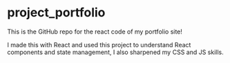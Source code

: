 # project_portfolio

This is the GitHub repo for the react code of my portfolio site!

I made this with React and used this project to understand React components and state management, I also sharpened my CSS and JS skills.
